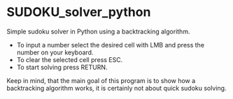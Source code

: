 # SUDOKU_solver_python
Simple sudoku solver in Python using a backtracking algorithm.

- To input a number select the desired cell with LMB and press the number on your keyboard.
- To clear the selected cell press ESC.
- To start solving press RETURN.

Keep in mind, that the main goal of this program is to show how a backtracking algorithm works, it is certainly not about quick sudoku solving.